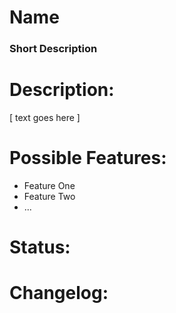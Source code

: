# Name

### Short Description

# Description:
[ text goes here ]

# Possible Features:
 * Feature One
 * Feature Two
 * ...
 
# Status:
 
# Changelog:
